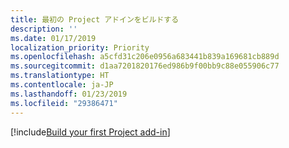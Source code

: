 ```yaml
---
title: 最初の Project アドインをビルドする
description: ''
ms.date: 01/17/2019
localization_priority: Priority
ms.openlocfilehash: a5cfd31c206e0956a683441b839a169681cb889d
ms.sourcegitcommit: d1aa7201820176ed986b9f00bb9c88e055906c77
ms.translationtype: HT
ms.contentlocale: ja-JP
ms.lasthandoff: 01/23/2019
ms.locfileid: "29386471"
---
```

[!include[Build your first Project add-in](../includes/file-get-started-project.md)]
